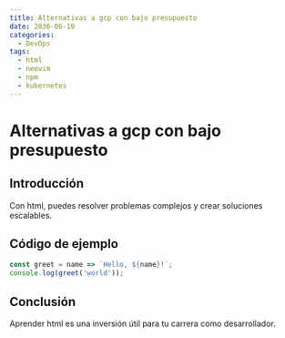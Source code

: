 ```yaml
---
title: Alternativas a gcp con bajo presupuesto
date: 2036-06-10
categories:
  - DevOps
tags:
  - html
  - neovim
  - npm
  - kubernetes
---
```


# Alternativas a gcp con bajo presupuesto

## Introducción

Con html, puedes resolver problemas complejos y crear soluciones escalables.

## Código de ejemplo

```javascript
const greet = name => `Hello, ${name}!`;
console.log(greet('world'));
```

## Conclusión

Aprender html es una inversión útil para tu carrera como desarrollador.